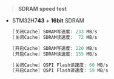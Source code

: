 
> **SDRAM speed test**
- STM32H7**43** + **16bit** SDRAM

  ```c
  [关闭Cache] SDRAM写速度: 233 MB/s
  [关闭Cache] SDRAM读速度:  72 MB/s
  
  [开启Cache] SDRAM写速度: 220 MB/s
  [开启Cache] SDRAM读速度: 155 MB/s

  [关闭Cache] QSPI Flash读速度: 60 MB/s
  [开启Cache] QSPI Flash读速度: 59 MB/s
  ```
